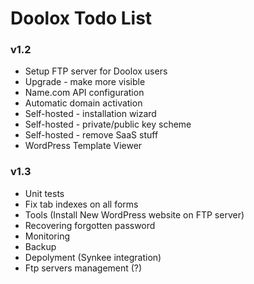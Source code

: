 Doolox Todo List
================

### v1.2 ###

* Setup FTP server for Doolox users
* Upgrade - make more visible
* Name.com API configuration
* Automatic domain activation
* Self-hosted - installation wizard
* Self-hosted - private/public key scheme
* Self-hosted - remove SaaS stuff
* WordPress Template Viewer

### v1.3 ###

* Unit tests
* Fix tab indexes on all forms
* Tools (Install New WordPress website on FTP server)
* Recovering forgotten password
* Monitoring
* Backup
* Depolyment (Synkee integration)
* Ftp servers management (?)